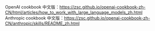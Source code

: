 OpenAI cookbook 中文版：https://zsc.github.io/openai-cookbook-zh-CN/html/articles/how_to_work_with_large_language_models_zh.html
Anthropic cookbook 中文版：https://zsc.github.io/openai-cookbook-zh-CN/anthropic/skills/README_zh.html

